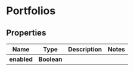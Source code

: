 

# Portfolios


## Properties

| Name | Type | Description | Notes |
|------------ | ------------- | ------------- | -------------|
|**enabled** | **Boolean** |  |  |



